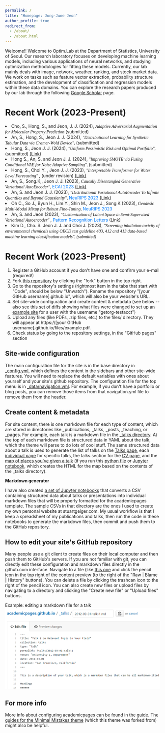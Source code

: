 ```yaml
---
permalink: /
title: "Homepage: Jong-June Jeon"
author_profile: true
redirect_from: 
  - /about/
  - /about.html
---
```


 Welcome!! Welcome to Optim.Lab at the Department of Statistics, 
  University of Seoul. Our research laboratory focuses on developing machine learning models, 
  including various applications of neural networks, and studying optimization methodologies for fitting these models.
  Currently, our lab mainly deals with image, network, weather, ranking, and stock market data. 
  We work on tasks such as feature vector extraction, probability structure estimation, and the development of classification and regression models within these data domains.
  You can explore the research papers produced by our lab through the following <a href="https://scholar.google.co.kr/citations?user=A-E3uEMAAAAJ&hl=ko">Google Scholar</a> page.



Recent Work (2023-Present)
======
  <li> Cho, S., Hong, S., and Jeon, J. J. (2024), 
    <i> <span style="font-family:Times New Roman">  
    Adaptive Adversarial Augmentation for Molecular Property Prediction 
    </i> </span> (submitted)
  </li>  

  <li> An, S., Hong, S., Jeon J. J. (2024), 
    <span style="font-family:Times New Roman">  
      <i>"Distributional Learning for Synthetic Tabular Data via Cramer-Wold Device",   </i> </span> (submitted)  </li>                        
  </li>
  <li> Hong, S., Jeon J. J. (2024), 
    <span style="font-family:Times New Roman">  
      <i>"Uniform Pessimistic Risk and Optimal Portfolio",   </i> </span> (submitted)  
      <a href ="https://arxiv.org/abs/2303.07158"> (Link) </a> </li>                        
  </li>
  <li> Hong S., An, S. and Jeon J. J. (2024), <span style="font-family:Times New Roman"> 
    <i> "Improving SMOTE via Fusing Conditional VAE  
      for Noise Adaptive Sampling",  </i></span> (submitted)
  </li>
  <li> Hong, S., Choi Y. , Jeon J. J. (2023), <span style="font-family:Times New Roman"> 
    <i> "Interpretable Transformer for Water Level Forecasting" </i></span>,  (under revision) 
      <a href ="https://arxiv.org/abs/2303.00515"> (Link) </a>
  </li>
  <li> An, S., Song.K,, Jeon J. J. (2023),  <span style="font-family:Times New Roman"> 
    <i> Causally Disentangled Generative Variational AutoEncoder", </i> </span> 
     <font  style="color:#007bff"> ECAI 2023</font> <a href = "https://ebooks.iospress.nl/volumearticle/64190"> (Link)</a>
  </li>                        
  <li> An, S. and Jeon J. J.  (2023), <span style="font-family:Times New Roman"> 
      <i>"Distributional Variational AutoEncoder To Infinite Quantiles and Beyond Gaussianity",  </i></span>
        <font  style="color:#007bff"> NeuRIPS 2023 </font>
      <a href = "https://openreview.net/forum?id=GxL6PrmEUw"> (Link) </a>
  </li>  
  <li> Oh C., So J., Byun H., Lim Y., Shin M., Jeon J., Song.K (2023), <span style="font-family:Times New Roman"> 
      <i> Geodesic Multi-Modal Mixup for Robust Fine-Tuning,  </i> </span>
      <font  style="color:#007bff"> NeuRIPS 2023 </font>  
  </li>
  <li> An, S. and Jeon  (2023), <span style="font-family:Times New Roman">  
    <i> "Customization of Latent Space in Semi-Supervised Variational Autoencoder" </i> </span>,
       <font  style="color:#007bff"> Pattern Recognition Letters </font> 
       <a href = "https://www.sciencedirect.com/science/article/pii/S0167865523003288"> (Link) </a> 
  </li>                        
  <li> Kim D., Cho. S. Jeon J. J. and Choi J. (2023), <span style="font-family:Times New Roman"> 
      <i> "Screening inhalation toxicity of environmental chemicals using OECD test guideline 403, 412 and 413 data-based machine learning classification models",  (submitted) </i></span>
  </li>
</ul>


Recent Work (2023-Present)
======
1. Register a GitHub account if you don't have one and confirm your e-mail (required!)
1. Fork [this repository](https://github.com/academicpages/academicpages.github.io) by clicking the "fork" button in the top right. 
1. Go to the repository's settings (rightmost item in the tabs that start with "Code", should be below "Unwatch"). Rename the repository "[your GitHub username].github.io", which will also be your website's URL.
1. Set site-wide configuration and create content & metadata (see below -- also see [this set of diffs](http://archive.is/3TPas) showing what files were changed to set up [an example site](https://getorg-testacct.github.io) for a user with the username "getorg-testacct")
1. Upload any files (like PDFs, .zip files, etc.) to the files/ directory. They will appear at https://[your GitHub username].github.io/files/example.pdf.  
1. Check status by going to the repository settings, in the "GitHub pages" section

Site-wide configuration
------
The main configuration file for the site is in the base directory in [_config.yml](https://github.com/academicpages/academicpages.github.io/blob/master/_config.yml), which defines the content in the sidebars and other site-wide features. You will need to replace the default variables with ones about yourself and your site's github repository. The configuration file for the top menu is in [_data/navigation.yml](https://github.com/academicpages/academicpages.github.io/blob/master/_data/navigation.yml). For example, if you don't have a portfolio or blog posts, you can remove those items from that navigation.yml file to remove them from the header. 

Create content & metadata
------
For site content, there is one markdown file for each type of content, which are stored in directories like _publications, _talks, _posts, _teaching, or _pages. For example, each talk is a markdown file in the [_talks directory](https://github.com/academicpages/academicpages.github.io/tree/master/_talks). At the top of each markdown file is structured data in YAML about the talk, which the theme will parse to do lots of cool stuff. The same structured data about a talk is used to generate the list of talks on the [Talks page](https://academicpages.github.io/talks), each [individual page](https://academicpages.github.io/talks/2012-03-01-talk-1) for specific talks, the talks section for the [CV page](https://academicpages.github.io/cv), and the [map of places you've given a talk](https://academicpages.github.io/talkmap.html) (if you run this [python file](https://github.com/academicpages/academicpages.github.io/blob/master/talkmap.py) or [Jupyter notebook](https://github.com/academicpages/academicpages.github.io/blob/master/talkmap.ipynb), which creates the HTML for the map based on the contents of the _talks directory).

**Markdown generator**

I have also created [a set of Jupyter notebooks](https://github.com/academicpages/academicpages.github.io/tree/master/markdown_generator
) that converts a CSV containing structured data about talks or presentations into individual markdown files that will be properly formatted for the academicpages template. The sample CSVs in that directory are the ones I used to create my own personal website at stuartgeiger.com. My usual workflow is that I keep a spreadsheet of my publications and talks, then run the code in these notebooks to generate the markdown files, then commit and push them to the GitHub repository.

How to edit your site's GitHub repository
------
Many people use a git client to create files on their local computer and then push them to GitHub's servers. If you are not familiar with git, you can directly edit these configuration and markdown files directly in the github.com interface. Navigate to a file (like [this one](https://github.com/academicpages/academicpages.github.io/blob/master/_talks/2012-03-01-talk-1.md) and click the pencil icon in the top right of the content preview (to the right of the "Raw | Blame | History" buttons). You can delete a file by clicking the trashcan icon to the right of the pencil icon. You can also create new files or upload files by navigating to a directory and clicking the "Create new file" or "Upload files" buttons. 

Example: editing a markdown file for a talk
![Editing a markdown file for a talk](/images/editing-talk.png)

For more info
------
More info about configuring academicpages can be found in [the guide](https://academicpages.github.io/markdown/). The [guides for the Minimal Mistakes theme](https://mmistakes.github.io/minimal-mistakes/docs/configuration/) (which this theme was forked from) might also be helpful.
